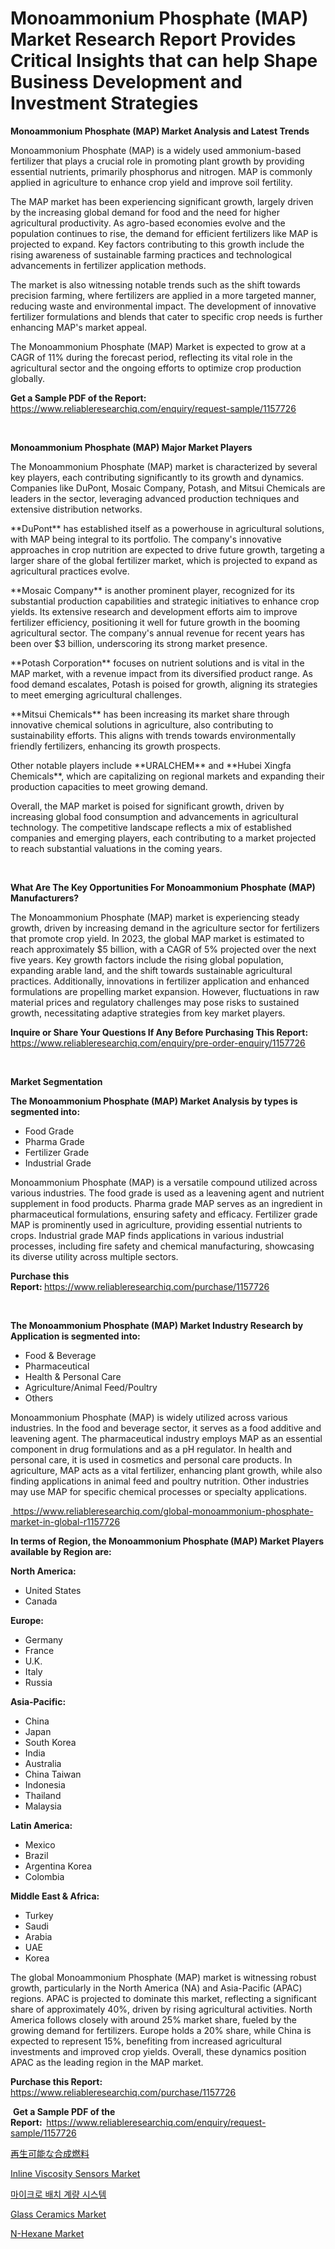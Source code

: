 <p><h1>Monoammonium Phosphate (MAP) Market Research Report Provides Critical Insights that can help Shape Business Development and Investment Strategies</h1></p><p><strong>Monoammonium Phosphate (MAP) Market Analysis and Latest Trends</strong></p>
<p><p>Monoammonium Phosphate (MAP) is a widely used ammonium-based fertilizer that plays a crucial role in promoting plant growth by providing essential nutrients, primarily phosphorus and nitrogen. MAP is commonly applied in agriculture to enhance crop yield and improve soil fertility. </p><p>The MAP market has been experiencing significant growth, largely driven by the increasing global demand for food and the need for higher agricultural productivity. As agro-based economies evolve and the population continues to rise, the demand for efficient fertilizers like MAP is projected to expand. Key factors contributing to this growth include the rising awareness of sustainable farming practices and technological advancements in fertilizer application methods. </p><p>The market is also witnessing notable trends such as the shift towards precision farming, where fertilizers are applied in a more targeted manner, reducing waste and environmental impact. The development of innovative fertilizer formulations and blends that cater to specific crop needs is further enhancing MAP's market appeal. </p><p>The Monoammonium Phosphate (MAP) Market is expected to grow at a CAGR of 11% during the forecast period, reflecting its vital role in the agricultural sector and the ongoing efforts to optimize crop production globally.</p></p>
<p><strong>Get a Sample PDF of the Report:&nbsp;</strong> <a href="https://www.reliableresearchiq.com/enquiry/request-sample/1157726">https://www.reliableresearchiq.com/enquiry/request-sample/1157726</a></p>
<p>&nbsp;</p>
<p><strong>Monoammonium Phosphate (MAP) Major Market Players</strong></p>
<p><p>The Monoammonium Phosphate (MAP) market is characterized by several key players, each contributing significantly to its growth and dynamics. Companies like DuPont, Mosaic Company, Potash, and Mitsui Chemicals are leaders in the sector, leveraging advanced production techniques and extensive distribution networks.</p><p>**DuPont** has established itself as a powerhouse in agricultural solutions, with MAP being integral to its portfolio. The company's innovative approaches in crop nutrition are expected to drive future growth, targeting a larger share of the global fertilizer market, which is projected to expand as agricultural practices evolve.</p><p>**Mosaic Company** is another prominent player, recognized for its substantial production capabilities and strategic initiatives to enhance crop yields. Its extensive research and development efforts aim to improve fertilizer efficiency, positioning it well for future growth in the booming agricultural sector. The company's annual revenue for recent years has been over $3 billion, underscoring its strong market presence.</p><p>**Potash Corporation** focuses on nutrient solutions and is vital in the MAP market, with a revenue impact from its diversified product range. As food demand escalates, Potash is poised for growth, aligning its strategies to meet emerging agricultural challenges.</p><p>**Mitsui Chemicals** has been increasing its market share through innovative chemical solutions in agriculture, also contributing to sustainability efforts. This aligns with trends towards environmentally friendly fertilizers, enhancing its growth prospects.</p><p>Other notable players include **URALCHEM** and **Hubei Xingfa Chemicals**, which are capitalizing on regional markets and expanding their production capacities to meet growing demand.</p><p>Overall, the MAP market is poised for significant growth, driven by increasing global food consumption and advancements in agricultural technology. The competitive landscape reflects a mix of established companies and emerging players, each contributing to a market projected to reach substantial valuations in the coming years.</p></p>
<p>&nbsp;</p>
<p><strong>What Are The Key Opportunities For Monoammonium Phosphate (MAP) Manufacturers?</strong></p>
<p><p>The Monoammonium Phosphate (MAP) market is experiencing steady growth, driven by increasing demand in the agriculture sector for fertilizers that promote crop yield. In 2023, the global MAP market is estimated to reach approximately $5 billion, with a CAGR of 5% projected over the next five years. Key growth factors include the rising global population, expanding arable land, and the shift towards sustainable agricultural practices. Additionally, innovations in fertilizer application and enhanced formulations are propelling market expansion. However, fluctuations in raw material prices and regulatory challenges may pose risks to sustained growth, necessitating adaptive strategies from key market players.</p></p>
<p><strong>Inquire or Share Your Questions If Any Before Purchasing This Report:</strong> <a href="https://www.reliableresearchiq.com/enquiry/pre-order-enquiry/1157726">https://www.reliableresearchiq.com/enquiry/pre-order-enquiry/1157726</a></p>
<p>&nbsp;</p>
<p><strong>Market Segmentation</strong></p>
<p><strong>The Monoammonium Phosphate (MAP) Market Analysis by types is segmented into:</strong></p>
<p><ul><li>Food Grade</li><li>Pharma Grade</li><li>Fertilizer Grade</li><li>Industrial Grade</li></ul></p>
<p><p>Monoammonium Phosphate (MAP) is a versatile compound utilized across various industries. The food grade is used as a leavening agent and nutrient supplement in food products. Pharma grade MAP serves as an ingredient in pharmaceutical formulations, ensuring safety and efficacy. Fertilizer grade MAP is prominently used in agriculture, providing essential nutrients to crops. Industrial grade MAP finds applications in various industrial processes, including fire safety and chemical manufacturing, showcasing its diverse utility across multiple sectors.</p></p>
<p><strong>Purchase this Report:&nbsp;</strong><a href="https://www.reliableresearchiq.com/purchase/1157726">https://www.reliableresearchiq.com/purchase/1157726</a></p>
<p>&nbsp;</p>
<p><strong>The Monoammonium Phosphate (MAP) Market Industry Research by Application is segmented into:</strong></p>
<p><ul><li>Food & Beverage</li><li>Pharmaceutical</li><li>Health & Personal Care</li><li>Agriculture/Animal Feed/Poultry</li><li>Others</li></ul></p>
<p><p>Monoammonium Phosphate (MAP) is widely utilized across various industries. In the food and beverage sector, it serves as a food additive and leavening agent. The pharmaceutical industry employs MAP as an essential component in drug formulations and as a pH regulator. In health and personal care, it is used in cosmetics and personal care products. In agriculture, MAP acts as a vital fertilizer, enhancing plant growth, while also finding applications in animal feed and poultry nutrition. Other industries may use MAP for specific chemical processes or specialty applications.</p></p>
<p><a href="https://www.reliableresearchiq.com/global-monoammonium-phosphate-market-in-global-r1157726">&nbsp;https://www.reliableresearchiq.com/global-monoammonium-phosphate-market-in-global-r1157726</a></p>
<p><strong>In terms of Region, the Monoammonium Phosphate (MAP) Market Players available by Region are:</strong></p>
<p>
    <p> <strong> North America: </strong>
        <ul>
            <li>United States</li>
            <li>Canada</li>
        </ul>
        </p> 
    <p> <strong> Europe: </strong>
        <ul>
            <li>Germany</li>
            <li>France</li>
            <li>U.K.</li>
            <li>Italy</li>
            <li>Russia</li>
        </ul>
        </p> 
    <p> <strong> Asia-Pacific: </strong>
        <ul>
            <li>China</li>
            <li>Japan</li>
            <li>South Korea</li>
            <li>India</li>
            <li>Australia</li>
            <li>China Taiwan</li>
            <li>Indonesia</li>
            <li>Thailand</li>
            <li>Malaysia</li>
        </ul>
        </p> 
    <p> <strong> Latin America: </strong>
        <ul>
            <li>Mexico</li>
            <li>Brazil</li>
            <li>Argentina Korea</li>
            <li>Colombia</li>
        </ul>
        </p> 
    <p> <strong> Middle East & Africa: </strong>
        <ul>
            <li>Turkey</li>
            <li>Saudi</li>
            <li>Arabia</li>
            <li>UAE</li>
            <li>Korea</li>
        </ul>
    </p>
    </p>
<p><p>The global Monoammonium Phosphate (MAP) market is witnessing robust growth, particularly in the North America (NA) and Asia-Pacific (APAC) regions. APAC is projected to dominate this market, reflecting a significant share of approximately 40%, driven by rising agricultural activities. North America follows closely with around 25% market share, fueled by the growing demand for fertilizers. Europe holds a 20% share, while China is expected to represent 15%, benefiting from increased agricultural investments and improved crop yields. Overall, these dynamics position APAC as the leading region in the MAP market.</p></p>
<p><strong>Purchase this Report: </strong><a href="https://www.reliableresearchiq.com/purchase/1157726">https://www.reliableresearchiq.com/purchase/1157726</a></p>
<p>&nbsp;<strong>Get a Sample PDF of the Report:&nbsp;&nbsp;</strong><a href="https://www.reliableresearchiq.com/enquiry/request-sample/1157726">https://www.reliableresearchiq.com/enquiry/request-sample/1157726</a></p>
<p><strong></strong></p>
<p><p><a href="https://medium.com/@tootsie675376/renewable-synfuels-market-%E3%81%AF-%E3%82%B3%E3%82%B9%E3%83%88%E7%AE%A1%E7%90%86%E3%81%A8%E5%8A%B9%E7%8E%87%E5%90%91%E4%B8%8A%E3%82%92%E5%84%AA%E5%85%88%E3%81%97%E3%81%BE%E3%81%99-%E3%81%95%E3%82%89%E3%81%AB-%E5%A0%B1%E5%91%8A%E6%9B%B8%E3%81%AF%E5%B8%82%E5%A0%B4%E3%81%AE%E9%9C%80%E8%A6%81%E9%9D%A2%E3%81%A8%E4%BE%9B%E7%B5%A6%E9%9D%A2%E3%81%AE%E4%B8%A1%E6%96%B9%E3%82%92%E3%82%AB%E3%83%90%E3%83%BC%E3%81%97%E3%81%A6%E3%81%84%E3%81%BE%E3%81%99-renewable-synfuels-c5742649a8b9">再生可能な合成燃料</a></p><p><a href="https://medium.com/@paulabell403/the-global-inline-viscosity-sensors-market-is-a-dynamic-and-growing-industry-9a3e7e3a7215">Inline Viscosity Sensors Market</a></p><p><a href="https://medium.com/@macking460/micro-batch-weighing-system-market-%EC%9D%98-%EA%B8%80%EB%A1%9C%EB%B2%8C-%EC%8B%9C%EC%9E%A5-%EA%B0%9C%EC%9A%94%EB%8A%94-%EC%A0%84-%EC%84%B8%EA%B3%84-%EB%B0%8F-%EC%A3%BC%EC%9A%94-%EC%8B%9C%EC%9E%A5%EC%9D%98-%EC%82%B0%EC%97%85%EC%97%90-%EC%98%81%ED%96%A5%EC%9D%84-%EB%AF%B8%EC%B9%98%EB%8A%94-%EC%A3%BC%EC%9A%94-%ED%8A%B8%EB%A0%8C%EB%93%9C%EC%97%90-%EB%8C%80%ED%95%9C-%EB%8F%85%ED%8A%B9%ED%95%9C-%EA%B4%80%EC%A0%90%EC%9D%84-f513df656ad4">마이크로 배치 계량 시스템</a></p><p><a href="https://issuu.com/reportprime-2/docs/glass-ceramics-market-size-2030.ppt_3868d96062bb1e">Glass Ceramics Market</a></p><p><a href="https://medium.com/@paulabell403/the-n-hexane-market-has-experienced-impressive-growth-in-recent-years-expanding-its-market-23cc77ef6e18">N-Hexane Market</a></p></p>